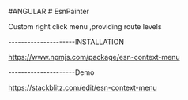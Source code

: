 #ANGULAR # EsnPainter

Custom right click menu ,providing route levels

---------------------INSTALLATION

https://www.npmjs.com/package/esn-context-menu

---------------------Demo

https://stackblitz.com/edit/esn-context-menu
